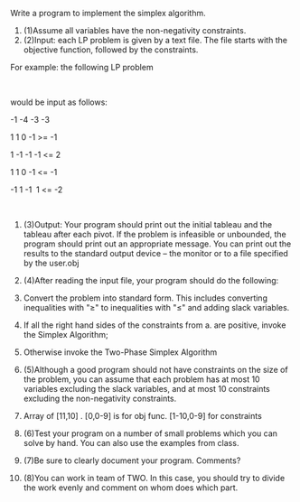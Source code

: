 Write a program to implement the simplex algorithm.

1. (1)Assume all variables have the non-negativity constraints.&nbsp;
2. (2)Input: each LP problem is given by a text file. The file starts with the objective function, followed by the constraints.&nbsp;

For example: the following LP problem



&nbsp;

would be input as follows:

-1&nbsp;-4&nbsp;-3&nbsp;-3

1&nbsp;1&nbsp;0&nbsp;-1&nbsp;>=&nbsp;-1

1&nbsp;-1&nbsp;-1&nbsp;-1&nbsp;<=&nbsp;2

1&nbsp;1&nbsp;0&nbsp;-1&nbsp;<=&nbsp;-1

-1&nbsp;1&nbsp;-1&nbsp; 1&nbsp;<=&nbsp;-2

&nbsp;&nbsp;

1. (3)Output: Your program should print out the initial tableau and the tableau after each pivot. If the problem is infeasible or unbounded, the program should print out an appropriate message. You can print out the results to the standard output device – the monitor or to a file specified by the user.obj&nbsp;
2. (4)After reading the input file, your program should do the following:&nbsp;
  1. Convert the problem into standard form. This includes converting inequalities with "≥" to inequalities with "≤" and adding slack variables.&nbsp;
  2. If all the right hand sides of the constraints from a. are positive, invoke the Simplex Algorithm; &nbsp;
  3. Otherwise invoke the Two-Phase Simplex Algorithm&nbsp;

3. (5)Although a good program should not have constraints on the size of the problem, you can assume that each problem has at most 10 variables excluding the slack variables, and at most 10 constraints excluding the non-negativity constraints.&nbsp;
  1. Array of [11,10] . [0,0-9] is for obj func. [1-10,0-9] for constraints&nbsp;

4. (6)Test your program on a number of small problems which you can solve by hand. You can also use the examples from class. &nbsp;
5. (7)Be sure to clearly document your program. Comments?&nbsp;
6. (8)You can work in team of TWO. In this case, you should try to divide the work evenly and comment on whom does which part.&nbsp;
